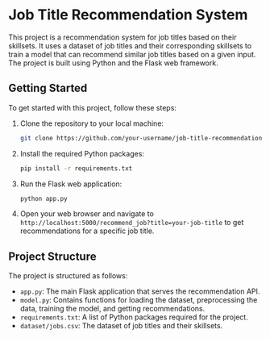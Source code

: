 # Job Title Recommendation System

This project is a recommendation system for job titles based on their skillsets. It uses a dataset of job titles and their corresponding skillsets to train a model that can recommend similar job titles based on a given input. The project is built using Python and the Flask web framework.

## Getting Started

To get started with this project, follow these steps:

1. Clone the repository to your local machine:

   ```bash
   git clone https://github.com/your-username/job-title-recommendation-system.git
   ```

2. Install the required Python packages:

   ```bash
   pip install -r requirements.txt
   ```

3. Run the Flask web application:

   ```bash
   python app.py
   ```

4. Open your web browser and navigate to `http://localhost:5000/recommend_job?title=your-job-title` to get recommendations for a specific job title.

## Project Structure

The project is structured as follows:

- `app.py`: The main Flask application that serves the recommendation API.
- `model.py`: Contains functions for loading the dataset, preprocessing the data, training the model, and getting recommendations.
- `requirements.txt`: A list of Python packages required for the project.
- `dataset/jobs.csv`: The dataset of job titles and their skillsets.
